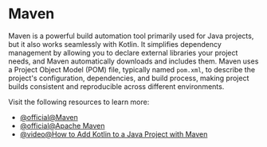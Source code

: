 # Maven

Maven is a powerful build automation tool primarily used for Java projects, but it also works seamlessly with Kotlin. It simplifies dependency management by allowing you to declare external libraries your project needs, and Maven automatically downloads and includes them. Maven uses a Project Object Model (POM) file, typically named `pom.xml`, to describe the project's configuration, dependencies, and build process, making project builds consistent and reproducible across different environments.

Visit the following resources to learn more:

- [@official@Maven](https://kotlinlang.org/docs/maven.html)
- [@official@Apache Maven](https://maven.apache.org/)
- [@video@How to Add Kotlin to a Java Project with Maven](https://www.youtube.com/watch?v=4-qOxvjjF8g)